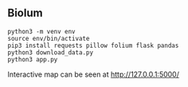 ## Biolum
```
python3 -m venv env
source env/bin/activate
pip3 install requests pillow folium flask pandas
python3 download_data.py
python3 app.py
```
Interactive map can be seen at http://127.0.0.1:5000/

